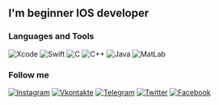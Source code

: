## I'm beginner IOS developer

### Languages and Tools
![Xcode](https://img.shields.io/badge/-Xcode-090909?style=for-the-badge&logo=xcode)
![Swift](https://img.shields.io/badge/-Swift-090909?style=for-the-badge&logo=swift)
![C](https://img.shields.io/badge/-C-090909?style=for-the-badge&logo=C)
![C++](https://img.shields.io/badge/-C++-090909?style=for-the-badge&logo=C%2b%2b)
![Java](https://img.shields.io/badge/-Java-090909?style=for-the-badge&logo=Java)
![MatLab](https://img.shields.io/badge/-MatLab-090909?style=for-the-badge&logo=MATLAB)


### Follow me
[![Instagram](https://img.shields.io/badge/-Instagram-090909?style=for-the-badge&logo=Instagram)](https://www.instagram.com/s.a.n.c.h.o.u.ss/)
[![Vkontakte](https://img.shields.io/badge/-Vkontakte-090909?style=for-the-badge&logo=Vk)](https://vk.com/s.a.n.c.h.ouss)
[![Telegram](https://img.shields.io/badge/-Telegram-090909?style=for-the-badge&logo=Telegram)](https://t.me/s_a_n_c_h_o_u_s)
[![Twitter](https://img.shields.io/badge/-Twitter-090909?style=for-the-badge&logo=Twitter)](https://twitter.com/s_a_n_c_h_o_u_s)
[![Facebook](https://img.shields.io/badge/-Facebook-090909?style=for-the-badge&logo=Facebook)](https://www.facebook.com/profile.php?id=100021718299376)





